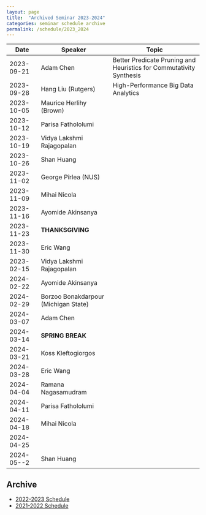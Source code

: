 ```yaml
---
layout: page
title:  "Archived Seminar 2023-2024"
categories: seminar schedule archive
permalink: /schedule/2023_2024
---
```


<link rel="stylesheet" href="{{ "/assets/schedule.css" | relative_url }}">

| Date       | Speaker                               | Topic |
| ---------- | ------------------------------------- | ------------------------------------------------- |
| 2023-09-21 | Adam Chen | Better Predicate Pruning and Heuristics for Commutativity Synthesis |
| 2023-09-28 | Hang Liu (Rutgers) | High-Performance Big Data Analytics |
| 2023-10-05 | Maurice Herlihy (Brown) | |
| 2023-10-12 | Parisa Fathololumi | |
| 2023-10-19 | Vidya Lakshmi Rajagopalan | |
| 2023-10-26 | Shan Huang | |
| 2023-11-02 | George Pîrlea (NUS) | |
| 2023-11-09 | Mihai Nicola | |
| 2023-11-16 | Ayomide Akinsanya| |
| 2023-11-23 | **THANKSGIVING** | |
| 2023-11-30 | Eric Wang | |
| 2023-02-15 | Vidya Lakshmi Rajagopalan | |
| 2024-02-22 | Ayomide Akinsanya | |
| 2024-02-29 | Borzoo Bonakdarpour (Michigan State) | |
| 2024-03-07 | Adam Chen | |
| 2024-03-14 | **SPRING BREAK** | |
| 2024-03-21 | Koss Kleftogiorgos | |
| 2024-03-28 | Eric Wang | |
| 2024-04-04 | Ramana Nagasamudram | |
| 2024-04-11 | Parisa Fathololumi | |
| 2024-04-18 | Mihai Nicola | |
| 2024-04-25 | | |
| 2024-05--2 | Shan Huang | |

## Archive

- [2022-2023 Schedule](2022_2023.html)
- [2021-2022 Schedule](2021_2022.html)
